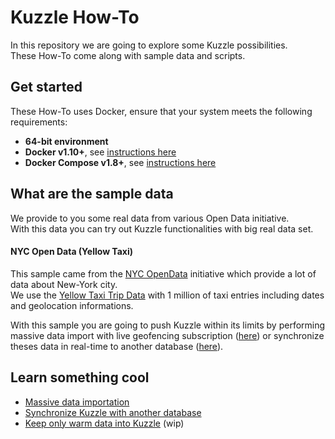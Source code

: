 # Kuzzle How-To

In this repository we are going to explore some Kuzzle possibilities.  
These How-To come along with sample data and scripts.  

## Get started

These How-To uses Docker, ensure that your system meets the following requirements:

- **64-bit environment**
- **Docker v1.10+**, see [instructions here](https://docs.docker.com/engine/installation/)
- **Docker Compose v1.8+**, see [instructions here](https://docs.docker.com/compose/install/)

## What are the sample data

We provide to you some real data from various Open Data initiative.  
With this data you can try out Kuzzle functionalities with big real data set.

#### NYC Open Data (Yellow Taxi)

This sample came from the [NYC OpenData](https://opendata.cityofnewyork.us/) initiative which provide a lot of data about New-York city.  
We use the [Yellow Taxi Trip Data](https://data.cityofnewyork.us/Transportation/2016-Yellow-Taxi-Trip-Data/k67s-dv2t) with 1 million of taxi entries including dates and geolocation informations.  

With this sample you are going to push Kuzzle within its limits by performing massive data import with live geofencing subscription ([here](massive-data-import/)) or synchronize theses data in real-time to another database ([here](sync-data-to-another-database/)).  

## Learn something cool

  - [Massive data importation](massive-data-import/)
  - [Synchronize Kuzzle with another database](sync-data-to-another-database/)
  - [Keep only warm data into Kuzzle](keep-only-warm-data/) (wip)
